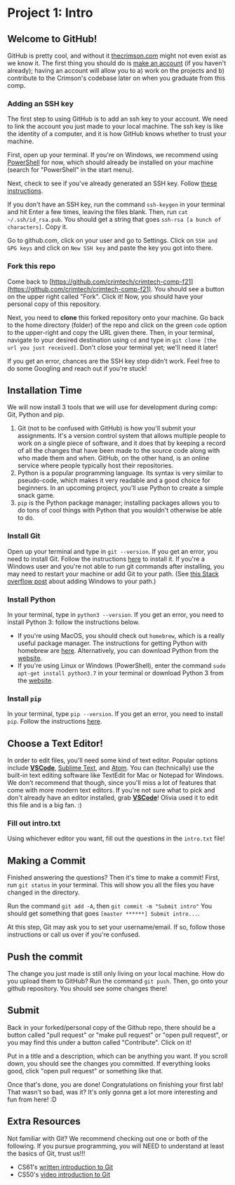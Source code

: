 # Project 1: Intro

## Welcome to GitHub!
GitHub is pretty cool, and without it [thecrimson.com](https://www.thecrimson.com/) might not even exist as we know it. The first thing you should do is [make an account](https://github.com/join) (if you haven't already); having an account will allow you to a) work on the projects and b) contribute to the Crimson's codebase later on when you graduate from this comp.

### Adding an SSH key
The first step to using GitHub is to add an ssh key to your account. We need to link the account you just made to your local machine. The ssh key is like the identity of a computer, and it is how GitHub knows whether to trust your machine.

First, open up your terminal. If you're on Windows, we recommend using [PowerShell](https://docs.microsoft.com/en-us/powershell/scripting/overview?view=powershell-7.1) for now, which should already be installed on your machine (search for "PowerShell" in the start menu).

Next, check to see if you've already generated an SSH key. Follow [these instructions](https://docs.github.com/en/github/authenticating-to-github/connecting-to-github-with-ssh/checking-for-existing-ssh-keys).

If you don't have an SSH key, run the command `ssh-keygen` in your terminal and hit Enter a few times, leaving the files blank. Then, run `cat ~/.ssh/id_rsa.pub`. You should get a string that goes `ssh-rsa [a bunch of characters]`. Copy it.

Go to github.com, click on your user and go to Settings. Click on `SSH and GPG keys` and click on `New SSH key` and paste the key you got into there.

### Fork this repo
Come back to [https://github.com/crimtech/crimtech-comp-f21](https://github.com/crimtech/crimtech-comp-f21). You should see a button on the upper right called "Fork". Click it! Now, you should have your personal copy of this repository.

Next, you need to **clone** this forked repository onto your machine. Go back to the home directory (folder) of the repo and click on the green `code` option to the upper-right and copy the URL given there. Then, in your terminal, navigate to your desired destination using `cd` and type in `git clone [the url you just received]`. Don't close your terminal yet; we'll need it later!

If you get an error, chances are the SSH key step didn't work. Feel free to do some Googling and reach out if you're stuck!

## Installation Time
We will now install 3 tools that we will use for development during comp: Git, Python and pip.
1. Git (not to be confused with GitHub) is how you'll submit your assignments. It's a version control system that allows multiple people to work on a single piece of software, and it does that by keeping a record of all the changes that have been made to the source code along with who made them and when. GitHub, on the other hand, is an online service where people typically host their repositories.
2. Python is a popular programming language. Its syntax is very similar to pseudo-code, which makes it very readable and a good choice for beginners. In an upcoming project, you'll use Python to create a simple snack game.
3. `pip` is the Python package manager; installing packages allows you to do tons of cool things with Python that you wouldn't otherwise be able to do.

### Install Git
Open up your terminal and type in `git --version`. If you get an error, you need to install Git. Follow the instructions [here](https://git-scm.com/book/en/v2/Getting-Started-Installing-Git) to install it. If you're a Windows user and you're not able to run git commands after installing, you may need to restart your machine or add Git to your path. (See [this Stack overflow post](https://stackoverflow.com/Questions/4492979/git-is-not-recognized-as-an-internal-or-external-command) about adding Windows to your path.)

### Install Python
In your terminal, type in `python3 --version`. If you get an error, you need to install Python 3: follow the instructions below.

- If you're using MacOS, you should check out `homebrew`, which is a really useful package manager. The instructions for getting Python with homebrew are [here](https://docs.python-guide.org/starting/install3/osx/). Alternatively, you can download Python from the [website](https://www.python.org/downloads/).
- If you're using Linux or Windows (PowerShell), enter the command `sudo apt-get install python3.7` in your terminal or download Python 3 from the [website](https://www.python.org/downloads/).

### Install `pip`
In your terminal, type `pip --version`. If you get an error, you need to install `pip`. Follow the instructions [here](https://pip.pypa.io/en/stable/installation/).

## Choose a Text Editor!
In order to edit files, you'll need some kind of text editor. Popular options include **[VSCode](https://code.visualstudio.com/)**, [Sublime Text](https://www.sublimetext.com/), and [Atom](https://atom.io/). You can (technically) use the built-in text editing software like TextEdit for Mac or Notepad for Windows. We don't recommend that though, since you'll miss a lot of features that come with more modern text editors. If you're not sure what to pick and don't already have an editor installed, grab **[VSCode](https://code.visualstudio.com/)**! Olivia used it to edit this file and is a big fan. :)

### Fill out intro.txt
Using whichever editor you want, fill out the questions in the `intro.txt` file!

## Making a Commit
Finished answering the questions? Then it's time to make a commit! First, run `git status` in your terminal. This will show you all the files you have changed in the directory.

Run the command `git add -A`, then `git commit -m "Submit intro"` You should get something that goes `[master ******] Submit intro...`.

At this step, Git may ask you to set your username/email. If so, follow those instructions or call us over if you're confused.

## Push the commit
The change you just made is still only living on your local machine. How do you upload them to GitHub?
Run the command `git push`. Then, go onto your github repository. You should see some changes there!

## Submit
Back in your forked/personal copy of the Github repo, there should be a button called "pull request" or "make pull request" or "open pull request", or you may find this under a button called "Contribute". Click on it!

Put in a title and a description, which can be anything you want. If you scroll down, you should see the changes you committed. If everything looks good, click "open pull request" or something like that.  

Once that's done, you are done! Congratulations on finishing your first lab! That wasn't so bad, was it? It's only gonna get a lot more interesting and fun from here! :D

## Extra Resources
Not familiar with Git? We recommend checking out one or both of the following. If you pursue programming, you will NEED to understand at least the basics of Git, trust us!!!
* CS61's [written introduction to Git](https://cs61.seas.harvard.edu/site/ref/git/)
* CS50's [video introduction to Git](https://www.youtube.com/watch?v=NcoBAfJ6l2Q)
